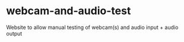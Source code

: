 # webcam-and-audio-test
Website to allow manual testing of webcam(s) and audio input + audio output
